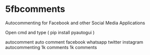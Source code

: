 # 5fbcomments
Autocommenting for Facebook and other Social Media Applications

Open cmd and type ( pip install pyautogui )

autocomment
auto
comment
facebook
whatsapp
twitter
instagram
autocommenting
1k comments
1k
comments
